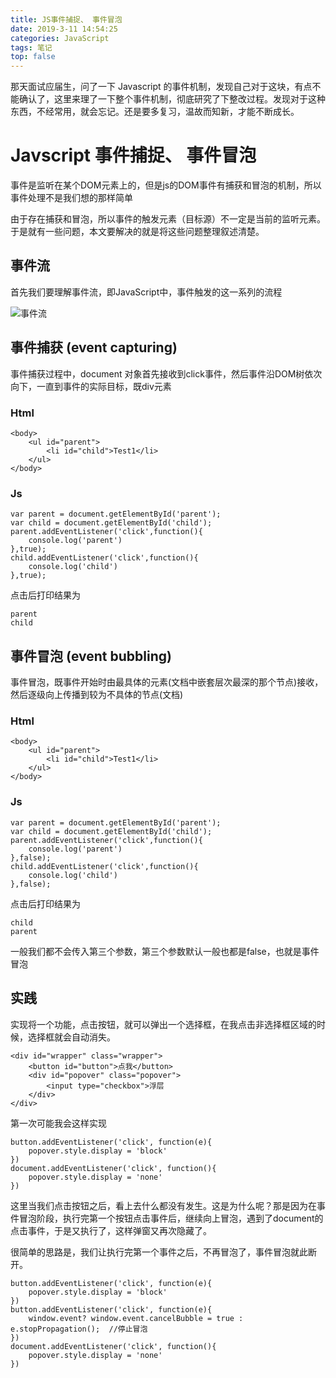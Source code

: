 ```yaml
---
title: JS事件捕捉、 事件冒泡
date: 2019-3-11 14:54:25
categories: JavaScript 
tags: 笔记
top: false
---
```


那天面试应届生，问了一下 Javascript 的事件机制，发现自己对于这块，有点不能确认了，这里来理了一下整个事件机制，彻底研究了下整改过程。发现对于这种东西，不经常用，就会忘记。还是要多复习，温故而知新，才能不断成长。

<!-- more -->

# Javscript 事件捕捉、 事件冒泡

事件是监听在某个DOM元素上的，但是js的DOM事件有捕获和冒泡的机制，所以事件处理不是我们想的那样简单

由于存在捕获和冒泡，所以事件的触发元素（目标源）不一定是当前的监听元素。于是就有一些问题，本文要解决的就是将这些问题整理叙述清楚。

## 事件流
首先我们要理解事件流，即JavaScript中，事件触发的这一系列的流程

![事件流](capture.png)

## 事件捕获 (event capturing)

事件捕获过程中，document 对象首先接收到click事件，然后事件沿DOM树依次向下，一直到事件的实际目标，既div元素

### Html
```[html]
<body>
    <ul id="parent">
        <li id="child">Test1</li>
    </ul>
</body>
```
### Js
```[javascript]
var parent = document.getElementById('parent');
var child = document.getElementById('child');
parent.addEventListener('click',function(){
    console.log('parent')
},true);
child.addEventListener('click',function(){
    console.log('child')
},true);
```
点击后打印结果为
```[javascript]
parent
child
```    

## 事件冒泡 (event bubbling)

事件冒泡，既事件开始时由最具体的元素(文档中嵌套层次最深的那个节点)接收，然后逐级向上传播到较为不具体的节点(文档)

### Html
```[html]
<body>
    <ul id="parent">
        <li id="child">Test1</li>
    </ul>
</body>
```

### Js
```[javascript]
var parent = document.getElementById('parent');
var child = document.getElementById('child');
parent.addEventListener('click',function(){
    console.log('parent')
},false);
child.addEventListener('click',function(){
    console.log('child')
},false);
```
点击后打印结果为
```[javascript]
child
parent
```

一般我们都不会传入第三个参数，第三个参数默认一般也都是false，也就是事件冒泡

## 实践

实现将一个功能，点击按钮，就可以弹出一个选择框，在我点击非选择框区域的时候，选择框就会自动消失。
```[html]
<div id="wrapper" class="wrapper">
    <button id="button">点我</button>
    <div id="popover" class="popover">
        <input type="checkbox">浮层
    </div>
</div>  
```
第一次可能我会这样实现
```[javascript]
button.addEventListener('click', function(e){
    popover.style.display = 'block'
})
document.addEventListener('click', function(){
    popover.style.display = 'none'
})
```
这里当我们点击按钮之后，看上去什么都没有发生。这是为什么呢？那是因为在事件冒泡阶段，执行完第一个按钮点击事件后，继续向上冒泡，遇到了document的点击事件，于是又执行了，这样弹窗又再次隐藏了。

很简单的思路是，我们让执行完第一个事件之后，不再冒泡了，事件冒泡就此断开。
```[javascript]
button.addEventListener('click', function(e){
    popover.style.display = 'block'
})
button.addEventListener('click', function(e){
    window.event? window.event.cancelBubble = true : e.stopPropagation();  //停止冒泡
})
document.addEventListener('click', function(){
    popover.style.display = 'none'
})
```